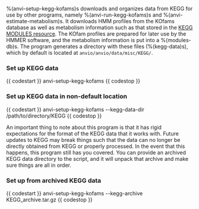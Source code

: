 %(anvi-setup-kegg-kofams)s downloads and organizes data from KEGG for use by other programs, namely %(anvi-run-kegg-kofams)s and %(anvi-estimate-metabolism)s. It downloads HMM profiles from the KOfams database as well as metabolism information such as that stored in the [KEGG MODULES resource](https://www.genome.jp/kegg/module.html). The KOfam profiles are prepared for later use by the HMMER software, and the metabolism information is put into a %(modules-db)s. The program generates a directory with these files (%(kegg-data)s), which by default is located at `anvio/anvio/data/misc/KEGG/`.

### Set up KEGG data

{{ codestart }}
anvi-setup-kegg-kofams
{{ codestop }}

### Set up KEGG data in non-default location

{{ codestart }}
anvi-setup-kegg-kofams --kegg-data-dir /path/to/directory/KEGG
{{ codestop }}

An important thing to note about this program is that it has rigid expectations for the format of the KEGG data that it works with. Future updates to KEGG may break things such that the data can no longer be directly obtained from KEGG or properly processed. In the event that this happens, this program still has you covered. You can provide an archived KEGG data directory to the script, and it will unpack that archive and make sure things are all in order.

### Set up from archived KEGG data

{{ codestart }}
anvi-setup-kegg-kofams --kegg-archive KEGG_archive.tar.gz
{{ codestop }}
